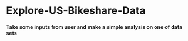 # Explore-US-Bikeshare-Data

#### Take some inputs from user and make a simple analysis on one of data sets